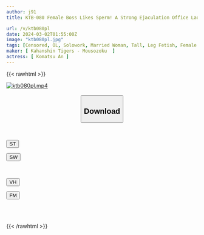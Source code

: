 ```yaml
---
author: j91
title: KTB-080 Female Boss Likes Sperm! A Strong Ejaculation Office Lady With A Peach Butt Who Is Passionate About Ejaculation And Is Busy Researching Dicks Even While She Is At Work.My Female Boss, An, An Komatsu.

url: /v/ktb080pl
date: 2024-03-02T01:55:00Z
image: "ktb080pl.jpg"
tags: [Censored, OL, Solowork, Married Woman, Tall, Leg Fetish, Female Boss	]
maker: [ Kahanshin Tigers - Mousozoku  ]
actress: [ Komatsu An ]
---
```



{{< rawhtml >}}

<div class="video" data-videoid="9y91ymOrjBhyyz">
    <a href="javascript:;">
        <img src="/v/ktb080pl/ktb080pl.jpg" width="WIDTH" height="HEIGHT" alt="ktb080pl.mp4" loading="lazy">
    </a>
</div>

<script type="text/javascript" src="https://j91.asia/asset/on-demand-st.js"></script>

<br>
  <link rel="stylesheet" href="https://j91.asia/asset/bs5.css">
  
  <center>
  <button class="btn btn-primary" type="button" data-bs-toggle="collapse" data-bs-target=".multi-collapse" aria-expanded="false" aria-controls="multiCollapseExample1 multiCollapseExample2"><h2>Download</h2></button></center>
</p>
<div class="row">
  <div class="col">
    <div class="collapse multi-collapse" id="multiCollapseExample1">
      <div class="card card-body">
	      	      <br>
<div class="buttons">  
<p><a href="https://streamtape.to/v/9y91ymOrjBhyyz" target="_blank"><button class="btn-hover color-3"><i class="fa fa-download"></i> ST</button></a></p>
<p><a href="https://cdnwish.com/appiq1fx0m5d" target="_blank"><button class="btn-hover color-2"><i class="fa fa-download"></i> SW</button></a></p></div>
    </div>
  </div>
</div>
  <div class="col">
    <div class="collapse multi-collapse" id="multiCollapseExample2">
      <div class="card card-body">
	      <br>
<div class="buttons">
<p><a href="javascript:;"><button class="btn-hover color-9"><i class="fa fa-download"></i> VH</button></a></p>
<p><a href="javascript:;"><button class="btn-hover color-8"><i class="fa fa-download"></i> FM</button></a></p></div>
<br><br>
      </div>
    </div>
  </div>
</div>

{{< /rawhtml >}}